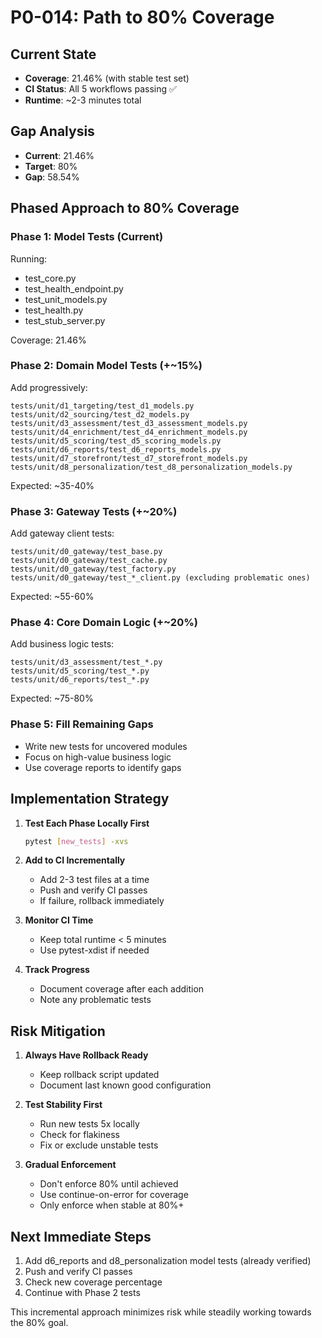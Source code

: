 # P0-014: Path to 80% Coverage

## Current State
- **Coverage**: 21.46% (with stable test set)
- **CI Status**: All 5 workflows passing ✅
- **Runtime**: ~2-3 minutes total

## Gap Analysis
- **Current**: 21.46%
- **Target**: 80%
- **Gap**: 58.54%

## Phased Approach to 80% Coverage

### Phase 1: Model Tests (Current)
Running:
- test_core.py
- test_health_endpoint.py  
- test_unit_models.py
- test_health.py
- test_stub_server.py

Coverage: 21.46%

### Phase 2: Domain Model Tests (+~15%)
Add progressively:
```
tests/unit/d1_targeting/test_d1_models.py
tests/unit/d2_sourcing/test_d2_models.py
tests/unit/d3_assessment/test_d3_assessment_models.py
tests/unit/d4_enrichment/test_d4_enrichment_models.py
tests/unit/d5_scoring/test_d5_scoring_models.py
tests/unit/d6_reports/test_d6_reports_models.py
tests/unit/d7_storefront/test_d7_storefront_models.py
tests/unit/d8_personalization/test_d8_personalization_models.py
```

Expected: ~35-40%

### Phase 3: Gateway Tests (+~20%)
Add gateway client tests:
```
tests/unit/d0_gateway/test_base.py
tests/unit/d0_gateway/test_cache.py
tests/unit/d0_gateway/test_factory.py
tests/unit/d0_gateway/test_*_client.py (excluding problematic ones)
```

Expected: ~55-60%

### Phase 4: Core Domain Logic (+~20%)
Add business logic tests:
```
tests/unit/d3_assessment/test_*.py
tests/unit/d5_scoring/test_*.py
tests/unit/d6_reports/test_*.py
```

Expected: ~75-80%

### Phase 5: Fill Remaining Gaps
- Write new tests for uncovered modules
- Focus on high-value business logic
- Use coverage reports to identify gaps

## Implementation Strategy

1. **Test Each Phase Locally First**
   ```bash
   pytest [new_tests] -xvs
   ```

2. **Add to CI Incrementally**
   - Add 2-3 test files at a time
   - Push and verify CI passes
   - If failure, rollback immediately

3. **Monitor CI Time**
   - Keep total runtime < 5 minutes
   - Use pytest-xdist if needed

4. **Track Progress**
   - Document coverage after each addition
   - Note any problematic tests

## Risk Mitigation

1. **Always Have Rollback Ready**
   - Keep rollback script updated
   - Document last known good configuration

2. **Test Stability First**
   - Run new tests 5x locally
   - Check for flakiness
   - Fix or exclude unstable tests

3. **Gradual Enforcement**
   - Don't enforce 80% until achieved
   - Use continue-on-error for coverage
   - Only enforce when stable at 80%+

## Next Immediate Steps

1. Add d6_reports and d8_personalization model tests (already verified)
2. Push and verify CI passes
3. Check new coverage percentage
4. Continue with Phase 2 tests

This incremental approach minimizes risk while steadily working towards the 80% goal.